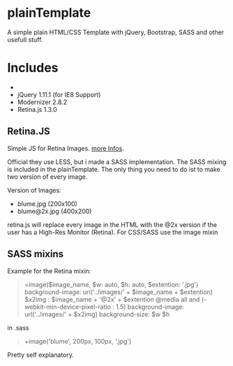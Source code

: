 plainTemplate
=============

A simple plain HTML/CSS Template with jQuery, Bootstrap, SASS and other usefull stuff.

Includes
=============

-
- jQuery 1.11.1 (for IE8 Support)
- Modernizer 2.8.2
- Retina.js 1.3.0

## Retina.JS

Simple JS for Retina Images. <a href="https://imulus.github.io/retinajs/" target="_blank">more Infos</a>.

Official they use LESS, but i made a SASS implementation. The SASS mixing is included in the plainTemplate. The only thing you need to do ist to make two version of every image.

Version of Images:

- blume.jpg (200x100)
- blume&#64;2x.jpg (400x200)

retina.js will replace every image in the HTML with the @2x version if the user has a High-Res Monitor (Retina). For CSS/SASS use the image mixin

## SASS mixins

Example for the Retina mixin:

>=image($image_name, $w: auto, $h: auto, $extention: '.jpg')
>  background-image: url('../images/' + $image_name + $extention)
>  $x2img : $image_name + '@2x' + $extention
>  @media all and (-webkit-min-device-pixel-ratio : 1.5)
>    background-image: url('../images/' + $x2img)
>    background-size: $w $h

in .sass

> +image('blume', 200px, 100px, '.jpg')


Pretty self explanatory.